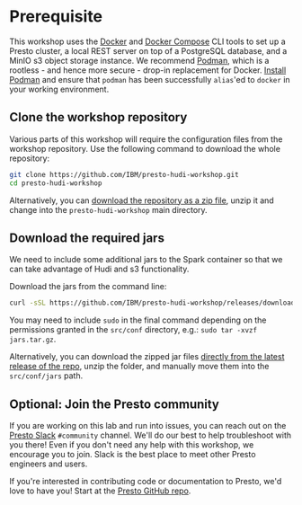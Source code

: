 # Prerequisite

This workshop uses the [Docker](https://docs.docker.com/) and [Docker Compose](https://docs.docker.com/compose/) CLI tools to set up a Presto cluster, a local REST server on top of a PostgreSQL database, and a MinIO s3 object storage instance. We recommend [Podman](https://podman.io/), which is a rootless - and hence more secure - drop-in replacement for Docker. [Install Podman](https://podman.io/docs/installation) and ensure that `podman` has been successfully `alias`'ed to `docker` in your working environment.

## Clone the workshop repository

Various parts of this workshop will require the configuration files from the workshop repository. Use the following command to download the whole repository:

```bash
git clone https://github.com/IBM/presto-hudi-workshop.git
cd presto-hudi-workshop
```

Alternatively, you can [download the repository as a zip file](https://codeload.github.com/IBM/presto-hudi-workshop/zip/refs/heads/main), unzip it and change into the `presto-hudi-workshop` main directory.

## Download the required jars

We need to include some additional jars to the Spark container so that we can take advantage of Hudi and s3 functionality.

Download the jars from the command line:

```bash
curl -sSL https://github.com/IBM/presto-hudi-workshop/releases/download/0.1.0/jars.tar.gz | tar -zxvf - -C src/conf
```

You may need to include `sudo` in the final command depending on the permissions granted in the `src/conf` directory, e.g.: `sudo tar -xvzf jars.tar.gz`.

Alternatively, you can download the zipped jar files [directly from the latest release of the repo](https://github.com/IBM/presto-hudi-workshop/releases/tag/0.1.0), unzip the folder, and manually move them into the `src/conf/jars` path.

## Optional: Join the Presto community

If you are working on this lab and run into issues, you can reach out on the [Presto Slack](https://communityinviter.com/apps/prestodb/prestodb) `#community` channel. We'll do our best to help troubleshoot with you there! Even if you don't need any help with this workshop, we encourage you to join. Slack is the best place to meet other Presto engineers and users.

If you're interested in contributing code or documentation to Presto, we'd love to have you! Start at the [Presto GitHub repo](https://github.com/prestodb/presto).
